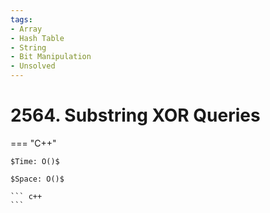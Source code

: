 ```yaml
---
tags:
- Array
- Hash Table
- String
- Bit Manipulation
- Unsolved
---
```



# 2564. Substring XOR Queries

=== "C++"

    $Time: O()$

    $Space: O()$

    ``` c++
    ```